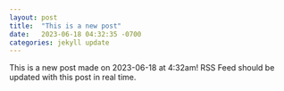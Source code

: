 ```yaml
---
layout: post
title:  "This is a new post"
date:   2023-06-18 04:32:35 -0700
categories: jekyll update
---
```

This is a new post made on 2023-06-18 at 4:32am! RSS Feed should be updated with this post in real time.